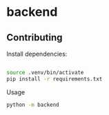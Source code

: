 # backend

## Contributing

Install dependencies:

```bash

source .venv/bin/activate
pip install -r requirements.txt
```

Usage

```bash
python -m backend
```
